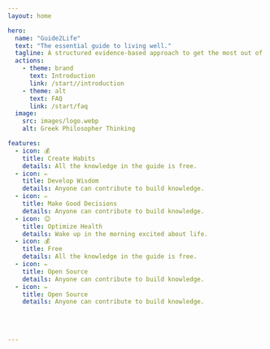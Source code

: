 ```yaml
---
layout: home

hero:
  name: "Guide2Life"
  text: "The essential guide to living well."
  tagline: A structured evidence-based approach to get the most out of life.
  actions:
    - theme: brand
      text: Introduction
      link: /start//introduction
    - theme: alt
      text: FAQ
      link: /start/faq
  image:
    src: images/logo.webp
    alt: Greek Philosopher Thinking

features:
  - icon: 💰
    title: Create Habits
    details: All the knowledge in the guide is free.
  - icon: ✏️
    title: Develop Wisdom
    details: Anyone can contribute to build knowledge.
  - icon: ✏️
    title: Make Good Decisions
    details: Anyone can contribute to build knowledge.
  - icon: 😊
    title: Optimize Health 
    details: Wake up in the morning excited about life.
  - icon: 💰
    title: Free
    details: All the knowledge in the guide is free.
  - icon: ✏️
    title: Open Source
    details: Anyone can contribute to build knowledge.
  - icon: ✏️
    title: Open Source
    details: Anyone can contribute to build knowledge.
    
    
  
  
---
```


<style>
  :root {
    --vp-home-hero-name-color: transparent;
    --vp-home-hero-name-background: -webkit-linear-gradient(120deg, #00a0d9 30%, #41d1ff);
    
  }
</style>